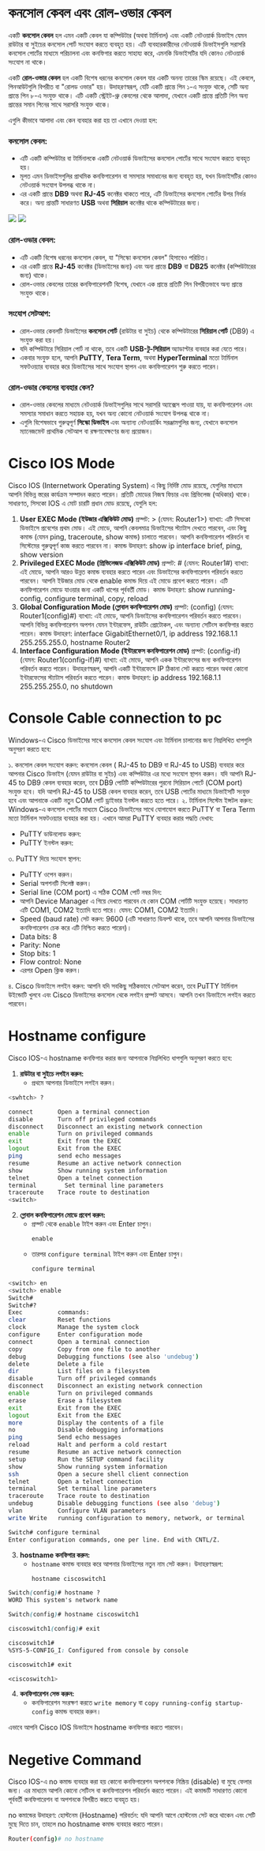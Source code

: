 # কনসোল কেবল এবং রোল-ওভার কেবল

একটি **কনসোল কেবল** হল এমন একটি কেবল যা কম্পিউটার (অথবা টার্মিনাল) এবং একটি নেটওয়ার্ক ডিভাইস যেমন রাউটার বা সুইচের কনসোল পোর্ট সংযোগ করতে ব্যবহৃত হয়। এটি ব্যবহারকারীদের নেটওয়ার্ক ডিভাইসগুলি সরাসরি কনসোল পোর্টের মাধ্যমে পরিচালনা এবং কনফিগার করতে সাহায্য করে, এমনকি ডিভাইসটির যদি কোনও নেটওয়ার্ক সংযোগ না থাকে।

একটি **রোল-ওভার কেবল** হল একটি বিশেষ ধরনের কনসোল কেবল যার একটি অনন্য তারের স্কিম রয়েছে। এই কেবলে, পিনআউটগুলি বিপরীত বা "রোলড ওভার" হয়। উদাহরণস্বরূপ, যেটি একটি প্রান্তে পিন ১-এ সংযুক্ত থাকে, সেটি অন্য প্রান্তে পিন ৮-এ সংযুক্ত থাকে। এটি একটি স্ট্রেইট-থ্রু কেবলের থেকে আলাদা, যেখানে একটি প্রান্তে প্রতিটি পিন অন্য প্রান্তের সমান পিনের সাথে সরাসরি সংযুক্ত থাকে।

এগুলি কীভাবে আলাদা এবং কেন ব্যবহার করা হয় তা এখানে দেওয়া হল:

### **কনসোল কেবল:**
- এটি একটি কম্পিউটার বা টার্মিনালকে একটি নেটওয়ার্ক ডিভাইসের কনসোল পোর্টের সাথে সংযোগ করতে ব্যবহৃত হয়।
- মূলত এমন ডিভাইসগুলির প্রাথমিক কনফিগারেশন বা সমস্যার সমাধানের জন্য ব্যবহৃত হয়, যখন ডিভাইসটির কোনও নেটওয়ার্ক সংযোগ উপলব্ধ থাকে না।
- এর একটি প্রান্তে **DB9** অথবা **RJ-45** কনেক্টর থাকতে পারে, এটি ডিভাইসের কনসোল পোর্টের উপর নির্ভর করে। অন্য প্রান্তটি সাধারণত **USB** অথবা **সিরিয়াল** কনেক্টর থাকে কম্পিউটারের জন্য।

![](Images/cosnole1.jpg)
![](Images/console2.jpg)

### **রোল-ওভার কেবল:**
- এটি একটি বিশেষ ধরনের কনসোল কেবল, যা "সিস্কো কনসোল কেবল" হিসাবেও পরিচিত।
- এর একটি প্রান্তে **RJ-45** কনেক্টর (ডিভাইসের জন্য) এবং অন্য প্রান্তে **DB9** বা **DB25** কনেক্টর (কম্পিউটারের জন্য) থাকে।
- রোল-ওভার কেবলের তারের কনফিগারেশনটি বিশেষ, যেখানে এক প্রান্তে প্রতিটি পিন বিপরীতভাবে অন্য প্রান্তে সংযুক্ত থাকে।


### **সংযোগ সেটআপ:**
- রোল-ওভার কেবলটি ডিভাইসের **কনসোল পোর্ট** (রাউটার বা সুইচ) থেকে কম্পিউটারের **সিরিয়াল পোর্ট** (DB9) এ সংযুক্ত করা হয়।
- যদি কম্পিউটারে সিরিয়াল পোর্ট না থাকে, তবে একটি **USB-টু-সিরিয়াল** অ্যাডাপ্টার ব্যবহার করা যেতে পারে।
- একবার সংযুক্ত হলে, আপনি **PuTTY**, **Tera Term**, অথবা **HyperTerminal** মতো টার্মিনাল সফটওয়্যার ব্যবহার করে ডিভাইসের সাথে সংযোগ স্থাপন এবং কনফিগারেশন শুরু করতে পারেন।

### **রোল-ওভার কেবলের ব্যবহার কেন?**
- রোল-ওভার কেবলের মাধ্যমে নেটওয়ার্ক ডিভাইসগুলির সাথে সরাসরি অ্যাক্সেস পাওয়া যায়, যা কনফিগারেশন এবং সমস্যার সমাধান করতে সহায়ক হয়, যখন অন্য কোনো নেটওয়ার্ক সংযোগ উপলব্ধ থাকে না।
- এগুলি বিশেষভাবে গুরুত্বপূর্ণ **সিস্কো ডিভাইস** এবং অন্যান্য নেটওয়ার্কিং সরঞ্জামগুলির জন্য, যেখানে কনসোল ম্যানেজমেন্ট প্রাথমিক সেটআপ বা রক্ষণাবেক্ষণের জন্য প্রয়োজন।

# Cisco IOS Mode
Cisco IOS (Internetwork Operating System) এ কিছু নির্দিষ্ট মোড রয়েছে, যেগুলির মাধ্যমে আপনি বিভিন্ন স্তরের কার্যক্রম সম্পাদন করতে পারেন। প্রতিটি মোডের নিজস্ব ফিচার এবং প্রিভিলেজ (অধিকার) থাকে। সাধারণত, সিসকো IOS এ মোট চারটি প্রধান মোড রয়েছে, যেগুলি হল:

1. **User EXEC Mode (ইউজার এক্সিকিউট মোড)**
প্রম্পট: > (যেমন: Router1>)
ব্যাখ্যা: এটি সিসকো ডিভাইসে প্রবেশের প্রথম মোড। এই মোডে, আপনি কেবলমাত্র ডিভাইসের স্ট্যাটাস দেখতে পারবেন, এবং কিছু কমান্ড (যেমন ping, traceroute, show কমান্ড) চালাতে পারবেন। আপনি কনফিগারেশন পরিবর্তন বা সিস্টেমের গুরুত্বপূর্ণ কাজ করতে পারবেন না।
কমান্ড উদাহরণ: show ip interface brief, ping, show version
2. **Privileged EXEC Mode (প্রিভিলেজড এক্সিকিউট মোড)**
প্রম্পট: # (যেমন: Router1#)
ব্যাখ্যা: এই মোডে, আপনি আরও উন্নত কমান্ড ব্যবহার করতে পারেন এবং ডিভাইসের কনফিগারেশন পরিবর্তন করতে পারবেন। আপনি ইউজার মোড থেকে enable কমান্ড দিয়ে এই মোডে প্রবেশ করতে পারেন। এটি কনফিগারেশন মোডে যাওয়ার জন্য একটি ধাপের পূর্ববর্তী মোড।
কমান্ড উদাহরণ: show running-config, configure terminal, copy, reload
3. **Global Configuration Mode (গ্লোবাল কনফিগারেশন মোড)**
প্রম্পট: (config) (যেমন: Router1(config)#)
ব্যাখ্যা: এই মোডে, আপনি ডিভাইসের কনফিগারেশন পরিবর্তন করতে পারবেন। আপনি বিভিন্ন কনফিগারেশন অপশন যেমন ইন্টারফেস, রাউটিং প্রোটোকল, এবং অন্যান্য সেটিংস কনফিগার করতে পারেন।
কমান্ড উদাহরণ: interface GigabitEthernet0/1, ip address 192.168.1.1 255.255.255.0, hostname Router2
4. **Interface Configuration Mode (ইন্টারফেস কনফিগারেশন মোড)**
প্রম্পট: (config-if) (যেমন: Router1(config-if)#)
ব্যাখ্যা: এই মোডে, আপনি একক ইন্টারফেসের জন্য কনফিগারেশন পরিবর্তন করতে পারেন। উদাহরণস্বরূপ, আপনি একটি ইন্টারফেসে IP ঠিকানা সেট করতে পারেন অথবা কোনো ইন্টারফেসের স্ট্যাটাস পরিবর্তন করতে পারেন।
কমান্ড উদাহরণ: ip address 192.168.1.1 255.255.255.0, no shutdown

# Console Cable connection to pc
Windows-এ Cisco ডিভাইসের সাথে কনসোল কেবল সংযোগ এবং টার্মিনাল চালানোর জন্য নিম্নলিখিত ধাপগুলি অনুসরণ করতে হবে:

১. কনসোল কেবল সংযোগ করুন:
কনসোল কেবল ( RJ-45 to DB9 বা RJ-45 to USB) ব্যবহার করে আপনার Cisco ডিভাইস (যেমন রাউটার বা সুইচ) এবং কম্পিউটার এর মধ্যে সংযোগ স্থাপন করুন।
যদি আপনি RJ-45 to DB9 কেবল ব্যবহার করেন, তবে DB9 পোর্টটি কম্পিউটারের পুরনো সিরিয়াল পোর্টে (COM port) সংযুক্ত হবে।
যদি আপনি RJ-45 to USB কেবল ব্যবহার করেন, তবে USB পোর্টের মাধ্যমে ডিভাইসটি সংযুক্ত হবে এবং আপনাকে একটি নতুন COM পোর্ট ড্রাইভার ইনস্টল করতে হতে পারে।
২. টার্মিনাল সিস্টেম ইন্সটল করুন:
Windows-এ কনসোল পোর্টের মাধ্যমে Cisco ডিভাইসের সাথে যোগাযোগ করতে PuTTY বা Tera Term মতো টার্মিনাল সফটওয়্যার ব্যবহার করা হয়। এখানে আমরা PuTTY ব্যবহার করার পদ্ধতি দেখাব:

- PuTTY ডাউনলোড করুন:
- PuTTY ইনস্টল করুন:

৩. PuTTY দিয়ে সংযোগ স্থাপন:
- PuTTY ওপেন করুন।
- Serial অপশনটি সিলেক্ট করুন।
- Serial line (COM port) এ সঠিক COM পোর্ট নম্বর দিন:
- আপনি Device Manager এ গিয়ে দেখতে পারবেন যে কোন COM পোর্টটি সংযুক্ত হয়েছে। সাধারণত এটি COM1, COM2 ইত্যাদি হতে পারে।
যেমন: COM1, COM2 ইত্যাদি।
- Speed (baud rate) সেট করুন: 9600 (এটি সাধারণত ডিফল্ট থাকে, তবে আপনি আপনার ডিভাইসের কনফিগারেশন চেক করে এটি নিশ্চিত করতে পারেন)।
- Data bits: 8
- Parity: None
- Stop bits: 1
- Flow control: None
- এরপর Open ক্লিক করুন।

৪. Cisco ডিভাইসে লগইন করুন:
আপনি যদি সবকিছু সঠিকভাবে সেটআপ করেন, তবে PuTTY টার্মিনাল উইন্ডোটি খুলবে এবং Cisco ডিভাইসের কনসোল থেকে লগইন প্রম্পট আসবে। আপনি তখন ডিভাইসে লগইন করতে পারবেন।

# Hostname configure
Cisco IOS-এ hostname কনফিগার করার জন্য আপনাকে নিম্নলিখিত ধাপগুলি অনুসরণ করতে হবে:

1. **রাউটার বা সুইচে লগইন করুন:**
   - প্রথমে আপনার ডিভাইসে লগইন করুন।
```bash
<swhtch> ?

connect       Open a terminal connection
disable       Turn off privileged commands
disconnect    Disconnect an existing network connection
enable        Turn on privileged commands
exit          Exit from the EXEC
logout        Exit from the EXEC
ping          send echo messages
resume 	      Resume an active network connection
show          Show running system information
telnet        Open a telnet connection
terminal	    Set terminal line parameters
traceroute    Trace route to destination
<switch> 

```
2. **গ্লোবাল কনফিগারেশন মোডে প্রবেশ করুন:**
   - প্রম্পট থেকে `enable` টাইপ করুন এবং Enter চাপুন।
     ```cmd
     enable
     ```
   - তারপর `configure terminal` টাইপ করুন এবং Enter চাপুন।
     ```cmd
     configure terminal 
     ```

```bash
<switch> en
<switch> enable
Switch#
Switch#?
Exec          commands:
clear         Reset functions
clock         Manage the system clock
configure     Enter configuration mode
connect       Open a terminal connection
copy          Copy from one file to another
debug         Debugging functions (see also 'undebug')
delete        Delete a file
dir           List files on a filesystem
disable       Turn off privileged commands
disconnect    Disconnect an existing network connection
enable        Turn on privileged commands
erase         Erase a filesystem
exit          Exit from the EXEC
logout        Exit from the EXEC
more          Display the contents of a file
no            Disable debugging informations
ping          Send echo messages
reload        Halt and perform a cold restart
resume        Resume an active network connection
setup         Run the SETUP command facility
show          Show running system information
ssh           Open a secure shell client connection
telnet        Open a telnet connection
terminal      Set terminal line parameters
traceroute    Trace route to destination
undebug       Disable debugging functions (see also 'debug')
vlan          Configure VLAN parameters
write Write   running configuration to memory, network, or terminal
```
```bash
Switch# configure terminal 
Enter configuration commands, one per line. End with CNTL/Z.
```
3. **hostname কনফিগার করুন:**
   - `hostname` কমান্ড ব্যবহার করে আপনার ডিভাইসের নতুন নাম সেট করুন। উদাহরণস্বরূপ:
     ```cmd
     hostname ciscoswitch1
     ```
```css
Switch(config)# hostname ?
WORD This system's network name

Switch(config)# hostname ciscoswitch1

ciscoswitch1(config)# exit

ciscoswitch1#
%SYS-5-CONFIG_I: Configured from console by console

ciscoswitch1# exit

<ciscoswitch1>

```
4. **কনফিগারেশন সেভ করুন:**
   - কনফিগারেশন সংরক্ষণ করতে `write memory` বা `copy running-config startup-config` কমান্ড ব্যবহার করুন।

এভাবে আপনি Cisco IOS ডিভাইসে hostname কনফিগার করতে পারবেন।

# Negetive Command
Cisco IOS-এ no কমান্ড ব্যবহার করা হয় কোনো কনফিগারেশন অপশনকে নিষ্ক্রিয় (disable) বা মুছে ফেলার জন্য। এর মাধ্যমে আপনি কোনো সেটিংস বা কনফিগারেশন পরিবর্তন করতে পারেন। এই কমান্ডটি সাধারণত কোনো পূর্ববর্তী কনফিগারেশন বা অপশনকে বিপরীত করতে ব্যবহৃত হয়।

no কমান্ডের উদাহরণ:
হোস্টনেম (Hostname) পরিবর্তন: যদি আপনি আগে হোস্টনেম সেট করে থাকেন এবং সেটি মুছে দিতে চান, তাহলে no hostname কমান্ড ব্যবহার করতে পারেন।

```bash
Router(config)# no hostname
```
